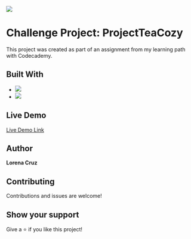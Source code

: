 ![](https://img.shields.io/badge/HTML-CSS-blue)

# Challenge Project: ProjectTeaCozy

This project was created as part of an assignment from my learning path with Codecademy.

## Built With

- ![](https://img.shields.io/badge/CSS-blue)
- ![](https://img.shields.io/badge/HTML-red)

## Live Demo

[Live Demo Link]( https://anerlo.github.io/ProjectTeaCozy/)

## Author

**Lorena Cruz**

##  Contributing

Contributions and issues are welcome!

## Show your support

Give a ⭐️ if you like this project!
